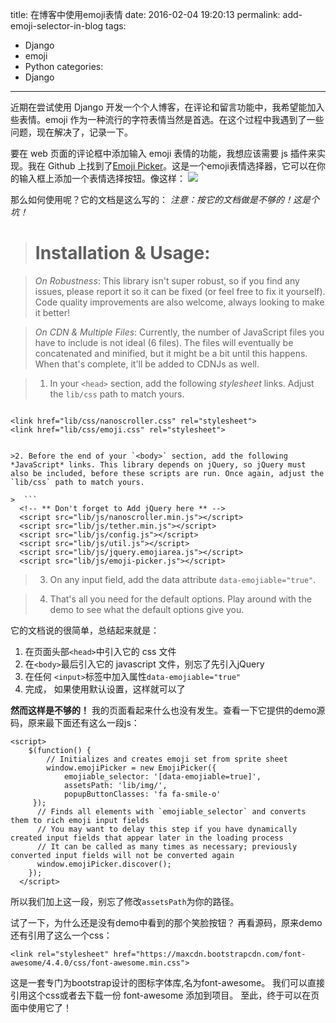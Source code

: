 title: 在博客中使用emoji表情
date: 2016-02-04 19:20:13
permalink: add-emoji-selector-in-blog
tags:
- Django
- emoji
- Python
categories:
- Django
---
近期在尝试使用 Django 开发一个个人博客，在评论和留言功能中，我希望能加入些表情。emoji 作为一种流行的字符表情当然是首选。在这个过程中我遇到了一些问题，现在解决了，记录一下。
<!--more-->

要在 web 页面的评论框中添加输入 emoji 表情的功能，我想应该需要 js 插件来实现。我在 Github 上找到了[Emoji Picker](https://github.com/one-signal/emoji-picker)。这是一个emoji表情选择器，它可以在你的输入框上添加一个表情选择按钮。像这样：
![](https://camo.githubusercontent.com/98fa676463e7d839be12101225dac3e37daf0bf2/687474703a2f2f6f6e652d7369676e616c2e6769746875622e696f2f656d6f6a692d7069636b65722f73637265656e73686f742e706e67)

那么如何使用呢？它的文档是这么写的：
*注意：按它的文档做是不够的！这是个坑！*
> # Installation & Usage:

>*On Robustness*: This library isn't super robust, so if you find any issues, please report it so it can be fixed (or feel free to fix it yourself). Code quality improvements are also welcome, always looking to make it better!

>*On CDN & Multiple Files*: Currently, the number of JavaScript files you have to include is not ideal (6 files). The files will eventually be concatenated and minified, but it might be a bit until this happens. When that's complete, it'll be added to CDNJs as well.

>1. In your `<head>` section, add the following *stylesheet* links. Adjust the `lib/css` path to match yours.

>  ```
    <link href="lib/css/nanoscroller.css" rel="stylesheet">
    <link href="lib/css/emoji.css" rel="stylesheet">
  ```

>2. Before the end of your `<body>` section, add the following *JavaScript* links. This library depends on jQuery, so jQuery must also be included, before these scripts are run. Once again, adjust the `lib/css` path to match yours.

>  ```
    <!-- ** Don't forget to Add jQuery here ** -->
    <script src="lib/js/nanoscroller.min.js"></script>
    <script src="lib/js/tether.min.js"></script>
    <script src="lib/js/config.js"></script>
    <script src="lib/js/util.js"></script>
    <script src="lib/js/jquery.emojiarea.js"></script>
    <script src="lib/js/emoji-picker.js"></script>
  ```

>3. On any input field, add the data attribute `data-emojiable="true"`. 

>4. That's all you need for the default options. Play around with the demo to see what the default options give you.

它的文档说的很简单，总结起来就是：
1. 在页面头部`<head>`中引入它的 css 文件
2. 在`<body>`最后引入它的 javascript 文件，别忘了先引入jQuery
3. 在任何 `<input>`标签中加入属性`data-emojiable="true"`
4. 完成， 如果使用默认设置，这样就可以了

**然而这样是不够的！**
我的页面看起来什么也没有发生。查看一下它提供的demo源码，原来最下面还有这么一段js：
```
<script>
    $(function() {
        // Initializes and creates emoji set from sprite sheet
        window.emojiPicker = new EmojiPicker({
            emojiable_selector: '[data-emojiable=true]',
            assetsPath: 'lib/img/',
            popupButtonClasses: 'fa fa-smile-o'
     });
      // Finds all elements with `emojiable_selector` and converts them to rich emoji input fields
      // You may want to delay this step if you have dynamically created input fields that appear later in the loading process
      // It can be called as many times as necessary; previously converted input fields will not be converted again
      window.emojiPicker.discover();
    });
  </script>
```
所以我们加上这一段，别忘了修改`assetsPath`为你的路径。

试了一下，为什么还是没有demo中看到的那个笑脸按钮？
再看源码，原来demo还有引用了这么一个css：
```
<link rel="stylesheet" href="https://maxcdn.bootstrapcdn.com/font-awesome/4.4.0/css/font-awesome.min.css">
```
这是一套专门为bootstrap设计的图标字体库,名为font-awesome。
我们可以直接引用这个css或者去下载一份 font-awesome 添加到项目。
至此，终于可以在页面中使用它了！
